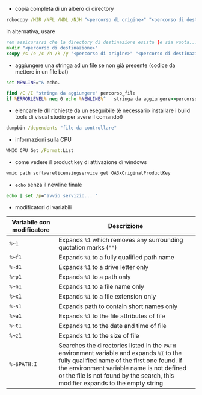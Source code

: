 
- copia completa di un albero di directory
```bat
robocopy /MIR /NFL /NDL /NJH "<percorso di origine>" "<percorso di destinazione>"
```
in alternativa, usare
```bat
rem assicurarsi che la directory di destinazione esista (e sia vuota...) per evitare che xcopy chieda all'utente il tipo di destinazione
mkdir "<percorso di destinazione>"
xcopy /s /e /c /h /k /y "<percorso di origine>" "<percorso di destinazione>"
```

- aggiungere una stringa ad un file se non già presente (codice da mettere in un file bat)
```bat
set NEWLINE=^& echo.

find /C /I "stringa da aggiungere" percorso_file
if %ERRORLEVEL% neq 0 echo %NEWLINE%^	stringa da aggiungere>>percorso_file
```

- elencare le dll richieste da un eseguibile (è necessario installare i build tools di visual studio per avere il comando!)
```bat
dumpbin /dependents "file da controllare"
```

- informazioni sulla CPU
```bat
WMIC CPU Get /Format:List
```

- come vedere il product key di attivazione di windows
```bat
wmic path softwarelicensingservice get OA3xOriginalProductKey
```

- `echo` senza il newline finale
```bat
echo | set /p="avvio servizio... "
```

- modificatori di variabili

| Variabile con modificatore   | Descrizione |
|------------------------------|-------------|
| `%~1`                        | Expands `%1` which removes any surrounding quotation marks (`""`) |
| `%~f1`                       | Expands `%1` to a fully qualified path name |
| `%~d1`                       | Expands `%1` to a drive letter only |
| `%~p1`                       | Expands `%1` to a path only |
| `%~n1`                       | Expands `%1` to a file name only |
| `%~x1`                       | Expands `%1` to a file extension only |
| `%~s1`                       | Expands path to contain short names only |
| `%~a1`                       | Expands `%1` to the file attributes of file |
| `%~t1`                       | Expands `%1` to the date and time of file |
| `%~z1`                       | Expands `%1` to the size of file |
| `%~$PATH:I`                  | Searches the directories listed in the `PATH` environment variable and expands `%I` to the fully qualified name of the first one found. If the environment variable name is not defined or the file is not found by the search, this modifier expands to the empty string |

